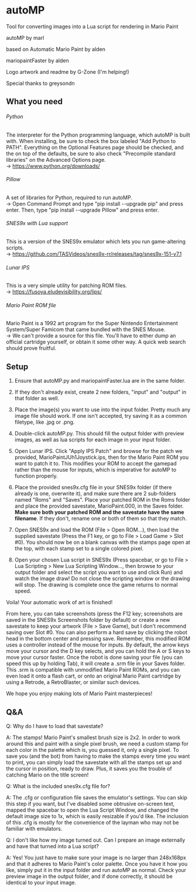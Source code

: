 # autoMP
Tool for converting images into a Lua script for rendering in Mario Paint

autoMP by marl

based on Automatic Mario Paint by alden

mariopaintFaster by alden

Logo artwork and readme by G-Zone (I'm helping!)

Special thanks to greysondn


## What you need

###### Python
The interpreter for the Python programming language, which autoMP is built with.  When installing, be sure to check the box labeled "Add Python to PATH". Everything on the Optional Features page should be checked, and the on top of the defaults, be sure to also check "Precompile standard libraries" on the Advanced Options page.\
-> https://www.python.org/downloads/

###### Pillow
A set of libraries for Python, required to run autoMP.\
-> Open Command Prompt and type "pip install --upgrade pip" and press enter. Then, type "pip install --upgrade Pillow" and press enter.

###### SNES9x with Lua support
This is a version of the SNES9x emulator which lets you run game-altering scripts.\
-> https://github.com/TASVideos/snes9x-rr/releases/tag/snes9x-151-v7.1

###### Lunar IPS
This is a very simple utility for patching ROM files.\
-> https://fusoya.eludevisibility.org/lips/

###### Mario Paint ROM file
Mario Paint is a 1992 art program for the Super Nintendo Entertainment System/Super Famicom that came bundled with the SNES Mouse.\
-> We can't provide a source for this file. You'll have to either dump an official cartridge yourself, or obtain it some other way. A quick web search should prove fruitful.


## Setup

1. Ensure that autoMP.py and mariopaintFaster.lua are in the same folder.

2. If they don't already exist, create 2 new folders, "input" and "output" in that folder as well.

3. Place the image(s) you want to use into the input folder. Pretty much any image file should work. If one isn't accepted, try saving it as a common filetype, like .jpg or .png.

4. Double-click autoMP.py. This should fill the output folder with preview images, as well as lua scripts for each image in your input folder.

5. Open Lunar IPS. Click "Apply IPS Patch" and browse for the patch we provided, MarioPaintJUh1Joystick.ips, then for the Mario Paint ROM you want to patch it to. This modifies your ROM to accept the gamepad rather than the mouse for inputs, which is imperative for autoMP to function properly.

6. Place the provided snes9x.cfg file in your SNES9x folder (if there already is one, overwrite it), and make sure there are 2 sub-folders named "Roms" and "Saves". Place your patched ROM in the Roms folder and place the provided savestate, MarioPaint.000, in the Saves folder. **Make sure both your patched ROM and the savestate have the same filename**. If they don't, rename one or both of them so that they match.

7. Open SNES9x and load the ROM (File > Open ROM...), then load the supplied savestate (Press the F1 key, or go to File > Load Game > Slot #0). You should now be on a blank canvas with the stamps page open at the top, with each stamp set to a single colored pixel.

8. Open your chosen Lua script in SNES9x (Press spacebar, or go to File > Lua Scripting > New Lua Scripting Window..., then browse to your output folder and select the script you want to use and click Run) and watch the image draw! Do not close the scripting window or the drawing will stop. The drawing is complete once the game returns to normal speed. 


Voila! Your automatic work of art is finished!


From here, you can take screenshots (press the F12 key; screenshots are saved in the SNES9x Screenshots folder by default) or create a new savestate to keep your artwork (File > Save Game), but I don't recommend saving over Slot #0. You can also perform a hard save by clicking the robot head in the bottom center and pressing save. Remember, this modified ROM uses a controller instead of the mouse for inputs. By default, the arrow keys move your cursor and the D key selects, and you can hold the A or S keys to move your cursor faster. Once the robot is done saving your file (you can speed this up by holding Tab), it will create a .srm file in your Saves folder. This .srm is compatible with unmodified Mario Paint ROMs, and you can even load it onto a flash cart, or onto an original Mario Paint cartridge by using a Retrode, a RetroBlaster, or similar such devices. 

We hope you enjoy making lots of Mario Paint masterpieces!


## Q&A

Q: Why do I have to load that savestate?

A: The stamps! Mario Paint's smallest brush size is 2x2. In order to work around this and paint with a single pixel brush, we need a custom stamp for each color in the palette which is, you guessed it, only a single pixel. To save you (and the bot) from having to make the stamps every time you want to print, you can simply load the savestate with all the stamps set up and the cursor in position, ready to draw. Plus, it saves you the trouble of catching Mario on the title screen!

Q: What is the included snes9x.cfg file for?

A: The .cfg or configuration file saves the emulator's settings. You can skip this step if you want, but I've disabled some obtrusive on-screen text, mapped the spacebar to open the Lua Script Window, and changed the default image size to 1x, which is easily resizable if you'd like. The inclusion of this .cfg is mostly for the convenience of the layman who may not be familiar with emulators. 

Q: I don't like how my image turned out. Can I prepare an image externally and have that turned into a Lua script?

A: Yes! You just have to make sure your image is no larger than 248x168px and that it adheres to Mario Paint's color palette. Once you have it how you like, simply put it in the input folder and run autoMP as normal. Check your preview image in the output folder, and if done correctly, it should be identical to your input image.
